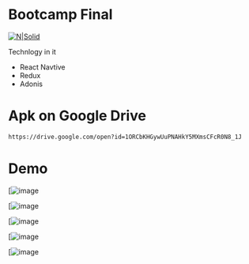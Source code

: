 # Bootcamp Final

[![N|Solid](https://www.arkademy.com/asset/v4/img/logo%20arkademy-tech%20academy-03.svg)](https://nodesource.com/products/nsolid)



Technlogy in it

  - React Navtive
  - Redux
  - Adonis

# Apk on Google Drive

```sh
https://drive.google.com/open?id=1ORCbKHGywUuPNAHkY5MXmsCFcR0N8_1J
```



# Demo

[![image](https://lh3.googleusercontent.com/g3fpMf8et8Qrq7P96zAHUW71m2EZK7i6u5EFLLSnHRzZwIfEUtSmFs9eTmk_yQRVHf0NBPhckiq356wmllG4IVUe8rZMljMtfFMmznytTT0-_Y1A1y33zw1KEDKenbV9QJ-Tz4duKowECjFd6YBVAMic7s8TnOaH6bWuGcaYOrVu7FG2hAmTmUZuUa6y9ARuoR_rPEYX-aW-IXrtpmoQjS3swQg9rh8w6SuwjhLpwihZagad7uA0wPWwbiklM_JlGBgnkAcufnmj1P8p3TLCwvMQq9cQXJ3G9EnminTy4ROeml63TM4Nn4yviOmZ_DPTTBp5xAJ4t9tcu53zHrelhCWxWywLSO-QfBWtR--RbuIWdQySDfczKAWA0e6288AQCg72bX8NIegqoazHDoiNDybNHukTp_wQBdwrYG0CVSabx-zxHyNwTGtj3DVHuikcZI9sBKDrud-YEbCunT8QAv9wnw_MGuZ9l9JhxkBRd5MAOuWFMrICTEaZ97v4kfUWfZawzRNLZMcsTEMsG3QrJwLHr0PcWcgt1taVL4TVwjHUHVA3tb9zjZ0BDIrTCbPnyC1bwU4ci3R2mltK8MK2btmuNoOc1Gf3NGp_Rv2G4tsnG5b5gUxVr3XILNKVAVNjpVkMi6uSFaVEdQ05U26KbjY=w313-h626-no)

[![image](https://lh3.googleusercontent.com/QuVsXv2k3ZRw5QiYv-lDCIbPvEe1q1iFc65PsHk-jcfBaTStban9hbjWy47jwW0Ie8zoVDDe4xYVgjEiSbfJaBzKIZe-lN09pg_-CKz44OsF6s2IvlTjL7pvTLOYTrVSoFw03Xm3xOm0ljGm2ynBKmTYAcQ2kSC_Umw96oC7jBUIswLLFe6ylGqkbFIuRalxmraPj_0eoHQ9EkLB36Nh_ExX05uKpWnPPtP4_gax9x1DuutbV2Ouqd-Aq0b_Gc2HKuFB9wymIQDep-Y7hy6U823pvUD_48lR6TQ1Pyb0Qh8CpqN3l481ZoB9A8K7nqJlFJ08IeOey7R5F53TaEQmOQ6OOm_Mu7F1ka4ajmpZGB058FVNoLhxS4OSLr-U-Z0jLfALBcYVPhMwUZIwWc9qjm29YHOjmF-JqmAYxx1Y6D9YN95mANs2Zcwf2I0uB_rbjUjjmMnldOyddPmgKEFUqte3T8k7XjYctR8WT5MeJ2yvQTBJrNa5HIG-dlU5kWf-7Y4c1jFgjEAJyOGgEf4luRDNZ8WDH_mo9mLhPNgAbNtFXAMvwefGoV9CY5HOsZlxYcNxWwMkVpU0nDq3khNz4u7lfyb3XREPFmuKTcsadwbkhSnK3UA5wpT1-IBu0YZnh_NsHE1BzPtcKCaq5BZ6mH8=w313-h626-no)

[![image](https://lh3.googleusercontent.com/T8WPh_ifoaujLTTTRNvxpNusmtMnCD-2wje-po9pXHOP3qK1VVuIQFAso1YrymcP6gKRBC6GYjWx20oZetZ3JWgk7sL6PHpjreNsXoiyNLI5zrT91T_6gBkDlObDldTfhtQJyD4J9nybHs5MXjBCM5AV5FGtLiswabnQFfqKuVZDhtXhCS5kJVBu9w2N-7XY6GqoWTjVSr7qWNYuniLHAvEiNoGSySJJoXkL5HXHxEufc2kINtWwhm0VkJpfXARtdy6OgZU-pr-KkDfo7JV8iZFBYN5dqyDESwIY2Z1foVUjZgM_ADhvW-rO74oTrKfETK7HzNeznE1tTP7ArzAawBTKJhlsg_xpBeQGKPBmtKztgJ8dduPiOYm-0ZnZYphdrSWcuynZIrj2rzpY5tV0HuMu1QzWyUZKzL5cI4qV3KDvIUvVFzWy-ZoXWscMSQR7ck4cgXQvCbwg48Zs5Y7c_Z2hXYGQeH-AsrnWfJsa7u0kG0vYW1Pk0921_e_QAC-Bn9CbvU9jguGbvou8EBnFSjvi0fkUziXMXimoI6kJkmQkGr0O0d3tYECV9-vJSewSr0KUaz9W6IKaApsBLGVJvkFeNw0UV8iT2JrNIR6x2Y23xPCpYnGMrFX4kXFuorCwhMDyC3FC0IRfR0Fe6CLEKA4=w313-h626-no)

[![image](https://lh3.googleusercontent.com/linOZyAUsRGUEQNfInbvOE4MOR13-t-uGw9sZWBHbh8WxFS9A6lp6xzIO3wqJKZkEYNkqJzrZb25sUBXqtUVBZXmJT5hnP-S4IxyO-33Deptbfq6_2zKH0m_6AgzNPnJl8sQ4aqeJaG52uespYTRkaubATTplOcw8usJISMuJCwUZLBw0cg5tv1OFJ6Coe2r5_fWM4lezmD-kHg7vwpRxxHQ5kimNpvin04tKgpN-qjybgel27YlEta7mgmljeWtyIivtb3URaLhWLwc-wrbIfdQ09z44n_4stuQ-BPAW9HGCvBOYMHh1H2H4x_QiUGczcZawNsataNliq2DcQPloMYn2b7CvREKWVMvvtnDG7diqp_cvMfHULSyZTCMEojcj6Yo6Y-DCEdk1kjFh2iFq1WbTr9ZT07OtRpM_Mq7rwdhHyKu4mxDWquZ436SUG7iRVN9vuunTlG68S-qPoJhOR6aItqJ2HJbFNxlepeMT2jtEwqOOVQ6S1qdITJInycCp-Vv_BVn4HOxvYvbjp1V7WYUMKGZ9r-hIP2kyVOtrRYc7Zxcxqh5vehAwB7G24VpSX8-MeQzZK5vUXm8SCCJGQakNfo1WJiEw1KFIsJDUQr3uWKJopQP8GVN9QSJTlWIXoq0inuuzGcOIWbTV3MzF30=w313-h626-no)

[![image](https://lh3.googleusercontent.com/MnN2g_7OJcqzY_-06_0GvRNRI7mbVmwX9Wat6ak9g8MN9icaVescE92PoZU1bIvs0YrHiYUg8MPTSCj_5LOMIGH2o3F0ML0TCaWwgJS-WEQJdCLvuvC8MB3r1UmAWagBYR9sxRRD4ohylEIWom-kHgUOx1ajtqWLW-KBRWkcFzdJxT7MGzqJi9mqEummDlCMdnmOCcByaB9zOI6wuay8C0-86v3YZkFmNW_iFBwsa2eWddzqSvHXMw5ySVqhfVS6UoD-ymvDlbu0AAEtf0sxYNMLP2RHFNV9722Onps73YgNnVcaF7QuzC8SJIU7oXQgCa9IE45hub89bkHu8iKvqxqDJl0WyzVXWJTeH97p8SoQfgTGzfmnvATD8zCmDtCkc5wJw1E7yGqVwwl65hu__e-Md1IgnOYOwd_yLf68aCNcTCrpt7WNp-sUd2lOSa2Ffv9WTXNOIITRMY5aVizZoA2KEuAPRjIUF3FiUfsaul1QSio61jQgiKbcSaLi1I-9EZWvSTSo7Ham5hz4uzWhlur7YqTzdTyVqGJCiB7PAdjyIwh01oinRxC0vRE4AMe9xQ6DbQ1YDofeYYKaJKneZejHXB3xaF-aC8tQ17uCLT_8KmdP4c1bX3yK_EaxC_TsDvUN4JVMtxj2aAdIMnTidks=w313-h626-no)
